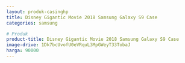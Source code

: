 ```yaml
---
layout: produk-casinghp
title: Disney Gigantic Movie 2018 Samsung Galaxy S9 Case
categories: samsung

# Produk
product-title: Disney Gigantic Movie 2018 Samsung Galaxy S9 Case
image-drive: 1Dk7bcUvofU0eVRquL3MpGWeyT33TobaJ
harga: 90000
---
```

